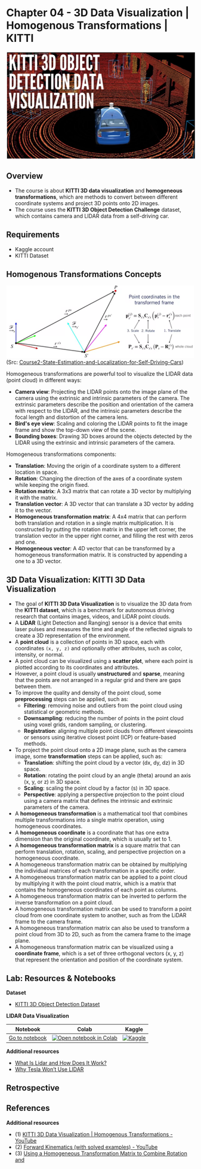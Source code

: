 # Chapter 04 - 3D Data Visualization | Homogenous Transformations | KITTI 


<img src="./docs/04-3d-data-viz/3d-data-viz-cover.png" width="520" style="border:0px solid #FFFFFF; padding:1px; margin:1px">


## Overview

- The course is about **KITTI 3D data visualization** and **homogeneous transformations**, which are methods to convert between different coordinate systems and project 3D points onto 2D images.
- The course uses the **KITTI 3D Object Detection Challenge** dataset, which contains camera and LIDAR data from a self-driving car.

## Requirements

- Kaggle account
- KITTI Dataset

## Homogenous Transformations Concepts

![](https://github.com/afondiel/Self-Driving-Cars-Specialization/blob/main/Course2-State-Estimation-and-Localization-for-Self-Driving-Cars/resources/w4/img/l2-all-together.png?raw=true)
(Src: [Course2-State-Estimation-and-Localization-for-Self-Driving-Cars](https://github.com/afondiel/Self-Driving-Cars-Specialization/blob/main/Course2-State-Estimation-and-Localization-for-Self-Driving-Cars/course2-w4-notes.md))

Homogeneous transformations are powerful tool to visualize the LIDAR data (point cloud) in different ways:
  - **Camera view**: Projecting the LIDAR points onto the image plane of the camera using the extrinsic and intrinsic parameters of the camera. The extrinsic parameters describe the position and orientation of the camera with respect to the LIDAR, and the intrinsic parameters describe the focal length and distortion of the camera lens.
  - **Bird's eye view**: Scaling and coloring the LIDAR points to fit the image frame and show the top-down view of the scene.
  - **Bounding boxes**: Drawing 3D boxes around the objects detected by the LIDAR using the extrinsic and intrinsic parameters of the camera.

Homogeneous transformations components:
  - **Translation**: Moving the origin of a coordinate system to a different location in space.
  - **Rotation**: Changing the direction of the axes of a coordinate system while keeping the origin fixed.
  - **Rotation matrix**: A 3x3 matrix that can rotate a 3D vector by multiplying it with the matrix.
  - **Translation vector**: A 3D vector that can translate a 3D vector by adding it to the vector.
  - **Homogeneous transformation matrix**: A 4x4 matrix that can perform both translation and rotation in a single matrix multiplication. It is constructed by putting the rotation matrix in the upper left corner, the translation vector in the upper right corner, and filling the rest with zeros and one.
  - **Homogeneous vector**: A 4D vector that can be transformed by a homogeneous transformation matrix. It is constructed by appending a one to a 3D vector.

## 3D Data Visualization: KITTI 3D Data Visualization

- The goal of **KITTI 3D Data Visualization** is to visualize the 3D data from the **KITTI dataset**, which is a benchmark for autonomous driving research that contains images, videos, and LiDAR point clouds.
- A **LiDAR** (Light Detection and Ranging) sensor is a device that emits laser pulses and measures the time and angle of the reflected signals to create a 3D representation of the environment.
- A **point cloud** is a collection of points in 3D space, each with coordinates `(x, y, z)` and optionally other attributes, such as color, intensity, or normal.
- A point cloud can be visualized using a **scatter plot**, where each point is plotted according to its coordinates and attributes.
- However, a point cloud is usually **unstructured** and **sparse**, meaning that the points are not arranged in a regular grid and there are gaps between them.
- To improve the quality and density of the point cloud, some **preprocessing** steps can be applied, such as:
    - **Filtering**: removing noise and outliers from the point cloud using statistical or geometric methods.
    - **Downsampling**: reducing the number of points in the point cloud using voxel grids, random sampling, or clustering.
    - **Registration**: aligning multiple point clouds from different viewpoints or sensors using iterative closest point (ICP) or feature-based methods.
- To project the point cloud onto a 2D image plane, such as the camera image, some **transformation** steps can be applied, such as:
    - **Translation**: shifting the point cloud by a vector (dx, dy, dz) in 3D space.
    - **Rotation**: rotating the point cloud by an angle (theta) around an axis (x, y, or z) in 3D space.
    - **Scaling**: scaling the point cloud by a factor (s) in 3D space.
    - **Perspective**: applying a perspective projection to the point cloud using a camera matrix that defines the intrinsic and extrinsic parameters of the camera.
- A **homogeneous transformation** is a mathematical tool that combines multiple transformations into a single matrix operation, using homogeneous coordinates.
- A **homogeneous coordinate** is a coordinate that has one extra dimension than the original coordinate, which is usually set to 1.
- A **homogeneous transformation matrix** is a square matrix that can perform translation, rotation, scaling, and perspective projection on a homogeneous coordinate.
- A homogeneous transformation matrix can be obtained by multiplying the individual matrices of each transformation in a specific order.
- A homogeneous transformation matrix can be applied to a point cloud by multiplying it with the point cloud matrix, which is a matrix that contains the homogeneous coordinates of each point as columns.
- A homogeneous transformation matrix can be inverted to perform the inverse transformation on a point cloud.
- A homogeneous transformation matrix can be used to transform a point cloud from one coordinate system to another, such as from the LiDAR frame to the camera frame.
- A homogeneous transformation matrix can also be used to transform a point cloud from 3D to 2D, such as from the camera frame to the image plane.
- A homogeneous transformation matrix can be visualized using a **coordinate frame**, which is a set of three orthogonal vectors (x, y, z) that represent the orientation and position of the coordinate system.


## Lab: Resources & Notebooks

**Dataset**

- [KITTI 3D Object Detection Dataset](https://www.kaggle.com/datasets/garymk/kitti-3d-object-detection-dataset)


**LIDAR Data Visualization**

|Notebook|Colab|Kaggle|
|--|--|--|
|[Go to notebook](..\lab\notebooks\03-object-tracking-deep-sort.ipynb)| [![Open notebook in Colab](https://colab.research.google.com/assets/colab-badge.svg)](https://colab.research.google.com/github/afondiel/Self-Driving-Cars-Perception-and-Deep-Learning-Free-Course-freeCodeCamp/blob/main/lab/notebooks/03-object-tracking/object-tracking-deep-sort.ipynb)|[![Kaggle](https://kaggle.com/static/images/open-in-kaggle.svg)](https://www.kaggle.com/code/sakshaymahna/lidar-data-visualization/notebook)|


**Additional resources**

- [What Is Lidar and How Does It Work?](https://www.faro.com/fr-FR/Resource-Library/Article/What-is-Lidar)
- [Why Tesla Won’t Use LIDAR](https://towardsdatascience.com/why-tesla-wont-use-lidar-57c325ae2ed5)


## Retrospective


## References

**Additional resources**
- (1) [KITTI 3D Data Visualization | Homogenous Transformations - YouTube](https://www.youtube.com/watch?v=tb1H42kE0eE)
- (2) [Forward Kinematics (with solved examples) - YouTube](https://www.youtube.com/watch?v=mO7JJxaVtkE)
- (3) [Using a Homogeneous Transformation Matrix to Combine Rotation and](https://www.youtube.com/watch?v=LftL6dA6tzE)


